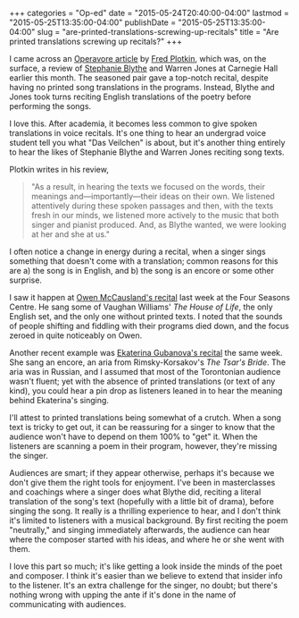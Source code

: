 +++
categories = "Op-ed"
date = "2015-05-24T20:40:00-04:00"
lastmod = "2015-05-25T13:35:00-04:00"
publishDate = "2015-05-25T13:35:00-04:00"
slug = "are-printed-translations-screwing-up-recitals"
title = "Are printed translations screwing up recitals?"
+++

I came across an [Operavore article](http://www.wqxr.org/#!/story/should-opera-singers-stop-providing-printed-translations-song/) by [Fred Plotkin](https://twitter.com/FredPlotkin), which was, on the surface, a review of [Stephanie Blythe](/scene/people/stephanie-blythe/) and Warren Jones at Carnegie Hall earlier this month. The seasoned pair gave a top-notch recital, despite having no printed song translations in the programs. Instead, Blythe and Jones took turns reciting English translations of the poetry before performing the songs.

I love this. After academia, it becomes less common to give spoken translations in voice recitals. It's one thing to hear an undergrad voice student tell you what "Das Veilchen" is about, but it's another thing entirely to hear the likes of Stephanie Blythe and Warren Jones reciting song texts.

Plotkin writes in his review, 

> "As a result, in hearing the texts we focused on the words, their meanings and—importantly—their ideas on their own. We listened attentively during these spoken passages and then, with the texts fresh in our minds, we listened more actively to the music that both singer and pianist produced. And, as Blythe wanted, we were looking at her and she at us."

I often notice a change in energy during a recital, when a singer sings something that doesn't come with a translation; common reasons for this are a) the song is in English, and b) the song is an encore or some other surprise. 

I saw it happen at [Owen McCausland's recital](/in-review-owen-mccauslands-recital-stunner/) last week at the Four Seasons Centre. He sang some of Vaughan Williams' *The House of Life*, the only English set, and the only one without printed texts. I noted that the sounds of people shifting and fiddling with their programs died down, and the focus zeroed in quite noticeably on Owen.

Another recent example was [Ekaterina Gubanova's recital](/in-review-ekaterina-gubanova-rachel-andrist-in-recital/) the same week. She sang an encore, an aria from Rimsky-Korsakov's *The Tsar's Bride*. The aria was in Russian, and I assumed that most of the Torontonian audience wasn't fluent; yet with the absence of printed translations (or text of any kind), you could hear a pin drop as listeners leaned in to hear the meaning behind Ekaterina's singing.

I'll attest to printed translations being somewhat of a crutch. When a song text is tricky to get out, it can be reassuring for a singer to know that the audience won't have to depend on them 100% to "get" it. When the listeners are scanning a poem in their program, however, they're missing the singer. 

Audiences are smart; if they appear otherwise, perhaps it's because we don't give them the right tools for enjoyment. I've been in masterclasses and coachings where a singer does what Blythe did, reciting a literal translation of the song's text (hopefully with a little bit of drama), before singing the song. It really is a thrilling experience to hear, and I don't think it's limited to listeners with a musical background. By first reciting the poem "neutrally," and singing immediately afterwards, the audience can hear where the composer started with his ideas, and where he or she went with them. 

I love this part so much; it's like getting a look inside the minds of the poet and composer. I think it's easier than we believe to extend that insider info to the listener. It's an extra challenge for the singer, no doubt; but there's nothing wrong with upping the ante if it's done in the name of communicating with audiences.
